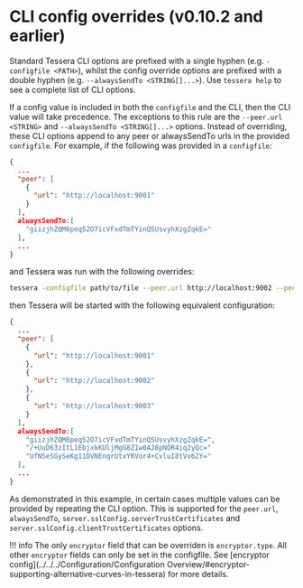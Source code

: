 # CLI config overrides (v0.10.2 and earlier) 

Standard Tessera CLI options are prefixed with a single hyphen (e.g. `-configfile <PATH>`), whilst the config override options are prefixed with a double hyphen (e.g. `--alwaysSendTo <STRING[]...>`).  Use `tessera help` to see a complete list of CLI options.  

If a config value is included in both the `configfile` and the CLI, then the CLI value will take precedence. The exceptions to this rule are the `--peer.url <STRING>` and `--alwaysSendTo <STRING[]...>` options.  Instead of overriding, these CLI options append to any peer or alwaysSendTo urls in the provided `configfile`.  For example, if the following was provided in a `configfile`:
```json
{
  ...
  "peer": [
    {
      "url": "http://localhost:9001"
    }
  ],
  alwaysSendTo:[
    "giizjhZQM6peq52O7icVFxdTmTYinQSUsvyhXzgZqkE="
  ],
  ...
}
```
and Tessera was run with the following overrides:
```bash
tessera -configfile path/to/file --peer.url http://localhost:9002 --peer.url http://localhost:9003 --alwaysSendTo /+UuD63zItL1EbjxkKUljMgG8Z1w0AJ8pNOR4iq2yQc= --alwaysSendTo UfNSeSGySeKg11DVNEnqrUtxYRVor4+CvluI8tVv62Y=
```
then Tessera will be started with the following equivalent configuration:
```json
{
  ...
  "peer": [
    {
      "url": "http://localhost:9001"
    },
    {
      "url": "http://localhost:9002"
    },
    {
      "url": "http://localhost:9003"
    }
  ],
  alwaysSendTo:[
    "giizjhZQM6peq52O7icVFxdTmTYinQSUsvyhXzgZqkE=",
    "/+UuD63zItL1EbjxkKUljMgG8Z1w0AJ8pNOR4iq2yQc="
    "UfNSeSGySeKg11DVNEnqrUtxYRVor4+CvluI8tVv62Y="
  ],
  ...
}
```
As demonstrated in this example, in certain cases multiple values can be provided by repeating the CLI option.  This is supported for the `peer.url`, `alwaysSendTo`, `server.sslConfig.serverTrustCertificates` and `server.sslConfig.clientTrustCertificates` options.  

!!! info
    The only `encryptor` field that can be overriden is `encryptor.type`.  All other `encryptor` fields can only be set in the configfile.  See [encryptor config](../../../Configuration/Configuration Overview/#encryptor-supporting-alternative-curves-in-tessera) for more details.
                                                                                                                                                  
